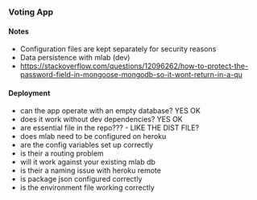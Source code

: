 ### Voting App 

#### Notes 
- Configuration files are kept separately for security reasons
- Data persistence with mlab (dev)
- https://stackoverflow.com/questions/12096262/how-to-protect-the-password-field-in-mongoose-mongodb-so-it-wont-return-in-a-qu

#### Deployment 
- can the app operate with an empty database? YES OK 
- does it work without dev dependencies? YES OK
- are essential file in the repo??? - LIKE THE  DIST FILE? 
- does mlab need to be configured on heroku
- are the config variables set up correctly 
- is their a routing problem
- will it work against your existing mlab db
- is their a naming issue with heroku remote
- is package json configured correctly
- is the environment file working correctly





